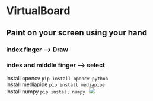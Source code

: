 # VirtualBoard
## Paint on your screen using your hand 
### index finger --> Draw 
### index and middle finger --> select

Install opencv
`pip install opencv-python
`
<br/>
Install mediapipe
`pip install mediapipe`
<br/>
Install numpy
`pip install numpy
`
<img src="https://i.imgur.com/xgkSehf.png"/>
